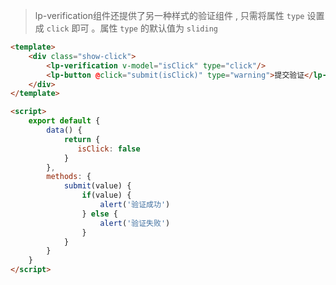 >lp-verification组件还提供了另一种样式的验证组件 , 只需将属性 `type` 设置成 `click` 即可 。属性 `type` 的默认值为 `sliding`
```html
<template>
    <div class="show-click">
        <lp-verification v-model="isClick" type="click"/>
        <lp-button @click="submit(isClick)" type="warning">提交验证</lp-button>
    </div> 
</template>

<script>
    export default {
        data() {
            return {
               isClick: false
            }
        },
        methods: {
            submit(value) {
                if(value) {
                    alert('验证成功')
                } else {
                    alert('验证失败')
                }
            }
        }       
    }
</script>
```
